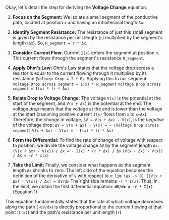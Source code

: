 Okay, let's detail the step for deriving the **Voltage Change** equation.

1.  **Focus on the Segment:** We isolate a small segment of the conductive path, located at position `x` and having an infinitesimal length `Δx`.

2.  **Identify Segment Resistance:** The resistance of just this small segment is given by the resistance per unit length (`r`) multiplied by the segment's length (`Δx`). So, `R_segment = r * Δx`.

3.  **Consider Current Flow:** Current `I(x)` enters the segment at position `x`. This current flows through the segment's resistance `R_segment`.

4.  **Apply Ohm's Law:** Ohm's Law states that the voltage drop across a resistor is equal to the current flowing through it multiplied by its resistance (`Voltage Drop = I * R`). Applying this to our segment:
    `Voltage Drop across segment = I(x) * R_segment`
    `Voltage Drop across segment = I(x) * (r * Δx)`

5.  **Relate Drop to Voltage Change:** The voltage `V(x)` is the potential at the start of the segment, and `V(x + Δx)` is the potential at the end. The voltage *drop* means that the voltage at the end is lower than the voltage at the start (assuming positive current `I(x)` flows from `x` to `x+Δx`).
    Therefore, the *change* in voltage, `ΔV = V(x + Δx) - V(x)`, is the *negative* of the voltage drop:
    `ΔV = V(x + Δx) - V(x) = - (Voltage Drop across segment)`
    `V(x + Δx) - V(x) = - I(x) * (r * Δx)`

6.  **Form the Differential:** To find the rate of change of voltage with respect to position, we divide the voltage change `ΔV` by the segment length `Δx`:
    `(V(x + Δx) - V(x)) / Δx = - I(x) * (r * Δx) / Δx`
    `(V(x + Δx) - V(x)) / Δx = -r * I(x)`

7.  **Take the Limit:** Finally, we consider what happens as the segment length `Δx` shrinks to zero. The left side of the equation becomes the definition of the derivative of `V` with respect to `x`:
    `lim (Δx -> 0) [(V(x + Δx) - V(x)) / Δx] = dV/dx`
    The right side remains `-r * I(x)`.
    Thus, in the limit, we obtain the first differential equation:
    **`dV/dx = -r * I(x)`** (Equation 1)

This equation fundamentally states that the rate at which voltage decreases along the path (`-dV/dx`) is directly proportional to the current flowing at that point (`I(x)`) and the path's resistance per unit length (`r`).